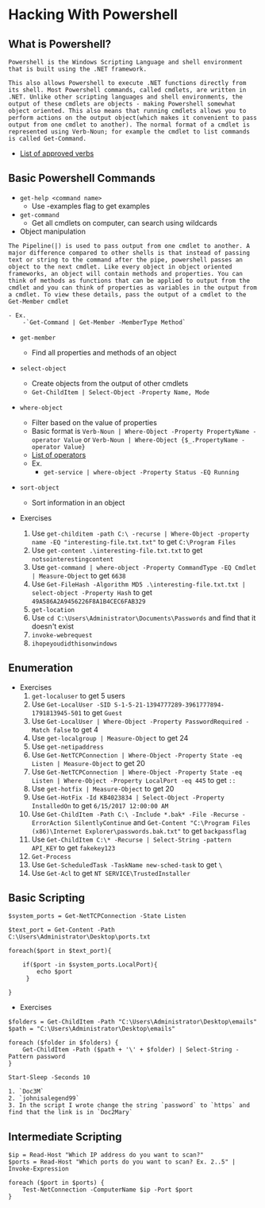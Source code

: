 # Hacking With Powershell


## What is Powershell?
```
Powershell is the Windows Scripting Language and shell environment that is built using the .NET framework.

This also allows Powershell to execute .NET functions directly from its shell. Most Powershell commands, called cmdlets, are written in .NET. Unlike other scripting languages and shell environments, the output of these cmdlets are objects - making Powershell somewhat object oriented. This also means that running cmdlets allows you to perform actions on the output object(which makes it convenient to pass output from one cmdlet to another). The normal format of a cmdlet is represented using Verb-Noun; for example the cmdlet to list commands is called Get-Command.
```
- [List of approved verbs](https://docs.microsoft.com/en-us/powershell/scripting/developer/cmdlet/approved-verbs-for-windows-powershell-commands?view=powershell-7)

## Basic Powershell Commands
- `get-help <command name>`
    - Use -examples flag to get examples
- `get-command`
    - Get all cmdlets on computer, can search using wildcards
- Object manipulation
```
The Pipeline(|) is used to pass output from one cmdlet to another. A major difference compared to other shells is that instead of passing text or string to the command after the pipe, powershell passes an object to the next cmdlet. Like every object in object oriented frameworks, an object will contain methods and properties. You can think of methods as functions that can be applied to output from the cmdlet and you can think of properties as variables in the output from a cmdlet. To view these details, pass the output of a cmdlet to the Get-Member cmdlet
```
    - Ex.
        -`Get-Command | Get-Member -MemberType Method`
- `get-member`
    - Find all properties and methods of an object
- `select-object`
    - Create objects from the output of other cmdlets
    - `Get-ChildItem | Select-Object -Property Name, Mode`
- `where-object`
    - Filter based on the value of properties
    - Basic format is `Verb-Noun | Where-Object -Property PropertyName -operator Value` or `Verb-Noun | Where-Object {$_.PropertyName -operator Value}`
    - [List of operators](https://docs.microsoft.com/en-us/powershell/module/microsoft.powershell.core/where-object?view=powershell-6)
    - Ex.
        - `get-service | where-object -Property Status -EQ Running`
- `sort-object`
    - Sort information in an object

- Exercises
    1. Use `get-childitem -path C:\ -recurse | Where-Object -property name -EQ "interesting-file.txt.txt"` to get `C:\Program Files`
    2. Use `get-content .\interesting-file.txt.txt` to get `notsointerestingcontent`
    3. Use `get-command | where-object -Property CommandType -EQ Cmdlet | Measure-Object` to get `6638`
    4. Use `Get-FileHash -Algorithm MD5 .\interesting-file.txt.txt | select-object -Property Hash` to get `49A586A2A9456226F8A1B4CEC6FAB329`
    5. `get-location`
    6. Use `cd C:\Users\Administrator\Documents\Passwords` and find that it doesn't exist
    7. `invoke-webrequest`
    8. `ihopeyoudidthisonwindows`

## Enumeration
- Exercises
    1. `get-localuser` to get 5 users
    2. Use `Get-LocalUser -SID S-1-5-21-1394777289-3961777894-1791813945-501` to get `Guest`
    3. Use `Get-LocalUser | Where-Object -Property PasswordRequired -Match false` to get 4
    4. Use `get-localgroup | Measure-Object` to get 24
    5. Use `get-netipaddress`
    6. Use `Get-NetTCPConnection | Where-Object -Property State -eq Listen | Measure-Object` to get 20
    7. Use `Get-NetTCPConnection | Where-Object -Property State -eq Listen | Where-Object -Property LocalPort -eq 445` to get `::`
    8. Use `get-hotfix | Measure-Object` to get 20
    9. Use `Get-HotFix -Id KB4023834 | Select-Object -Property InstalledOn` to get `6/15/2017 12:00:00 AM`
    10. Use `Get-ChildItem -Path C:\ -Include *.bak* -File -Recurse -ErrorAction SilentlyContinue` and `Get-Content "C:\Program Files (x86)\Internet Explorer\passwords.bak.txt"` to get `backpassflag`
    11. Use `Get-ChildItem C:\* -Recurse | Select-String -pattern API_KEY` to get `fakekey123`
    12. `Get-Process`
    13. Use `Get-ScheduledTask -TaskName new-sched-task` to get `\`
    14. Use `Get-Acl` to get `NT SERVICE\TrustedInstaller`

## Basic Scripting
```
$system_ports = Get-NetTCPConnection -State Listen

$text_port = Get-Content -Path C:\Users\Administrator\Desktop\ports.txt

foreach($port in $text_port){

    if($port -in $system_ports.LocalPort){
        echo $port
     }

}
```

- Exercises

```
$folders = Get-ChildItem -Path "C:\Users\Administrator\Desktop\emails"
$path = "C:\Users\Administrator\Desktop\emails"

foreach ($folder in $folders) {
    Get-ChildItem -Path ($path + '\' + $folder) | Select-String -Pattern password
}

Start-Sleep -Seconds 10
```
    1. `Doc3M`
    2. `johnisalegend99`
    3. In the script I wrote change the string `password` to `https` and find that the link is in `Doc2Mary`

## Intermediate Scripting
```
$ip = Read-Host "Which IP address do you want to scan?"
$ports = Read-Host "Which ports do you want to scan? Ex. 2..5" | Invoke-Expression

foreach ($port in $ports) {
    Test-NetConnection -ComputerName $ip -Port $port
}
```
